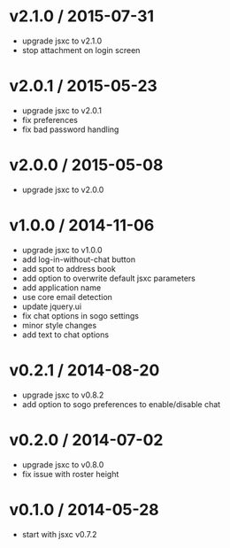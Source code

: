v2.1.0 / 2015-07-31
===
- upgrade jsxc to v2.1.0
- stop attachment on login screen

v2.0.1 / 2015-05-23
===
- upgrade jsxc to v2.0.1
- fix preferences
- fix bad password handling

v2.0.0 / 2015-05-08
===
- upgrade jsxc to v2.0.0

v1.0.0 / 2014-11-06
===
- upgrade jsxc to v1.0.0
- add log-in-without-chat button
- add spot to address book
- add option to overwrite default jsxc parameters
- add application name
- use core email detection
- update jquery.ui
- fix chat options in sogo settings
- minor style changes
- add text to chat options

v0.2.1 / 2014-08-20
===
- upgrade jsxc to v0.8.2
- add option to sogo preferences to enable/disable chat

v0.2.0 / 2014-07-02
===
- upgrade jsxc to v0.8.0
- fix issue with roster height

v0.1.0 / 2014-05-28
===
- start with jsxc v0.7.2

